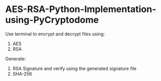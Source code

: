 # AES-RSA-Python-Implementation-using-PyCryptodome

Use terminal to encrypt and decrypt files using:
1. AES
2. RSA

Generate:
1. RSA Signature and verify using the generated signature file
2. SHA-256
